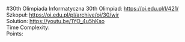 #30th Olimpiada Informatyczna
30th Olimpiad: https://oi.edu.pl/l/421/ <br />
Szkopuł: https://oi.edu.pl/pl/archive/oi/30/wir <br />
Solution: https://youtu.be/1YO_4u5hKso <br />
Time Complexity: <br />
Points:  <br />